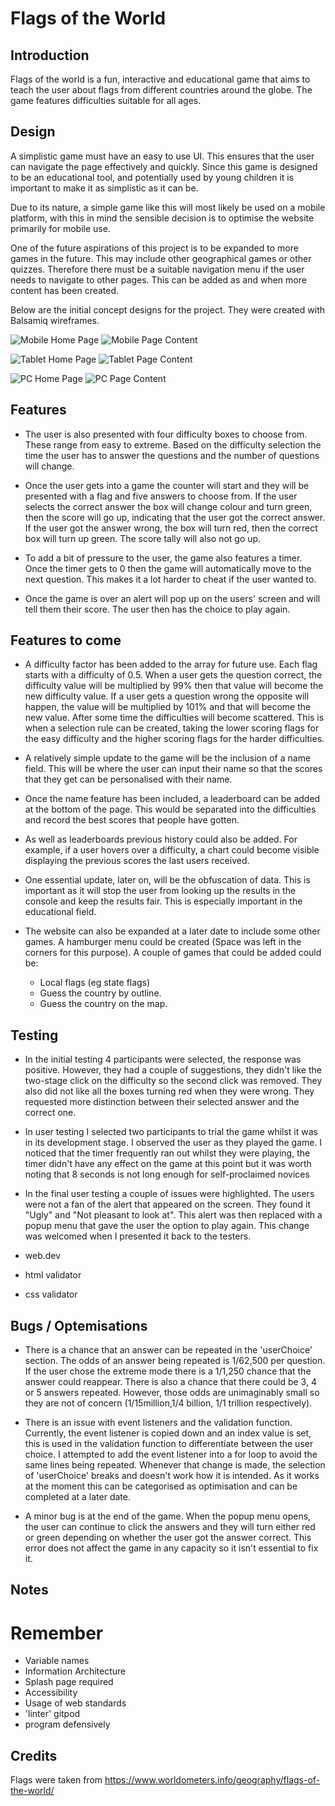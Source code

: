 # Flags of the World

## Introduction
Flags of the world is a fun, interactive and educational game that aims to teach the user about flags from different countries around the globe. The game features difficulties suitable for all ages.

## Design

A simplistic game must have an easy to use UI. This ensures that the user can navigate the page effectively and quickly. Since this game is designed to be an educational tool, and potentially used by young children it is important to make it as simplistic as it can be.

Due to its nature, a simple game like this will most likely be used on a mobile platform, with this in mind the sensible decision is to optimise the website primarily for mobile use.

One of the future aspirations of this project is to be expanded to more games in the future. This may include other geographical games or other quizzes. Therefore there must be a suitable navigation menu if the user needs to navigate to other pages. This can be added as and when more content has been created.

Below are the initial concept designs for the project. They were created with Balsamiq wireframes.

![Mobile Home Page](./assets/images/readme/mobile-homepage.JPG)
![Mobile Page Content](./assets/images/readme/mobile-flag-game.JPG)

![Tablet Home Page](./assets/images/readme/ipad-homepage.JPG)
![Tablet Page Content](./assets/images/readme/ipad-flag-game.JPG)

![PC Home Page](./assets/images/readme/desktop-homepage.JPG)
![PC Page Content](./assets/images/readme/desktop-flag-game.JPG)

## Features

* The user is also presented with four difficulty boxes to choose from. These range from easy to extreme. Based on the difficulty selection the time the user has to answer the questions and the number of questions will change.

* Once the user gets into a game the counter will start and they will be presented with a flag and five answers to choose from. If the user selects the correct answer the box will change colour and turn green, then the score will go up, indicating that the user got the correct answer. If the user got the answer wrong, the box will turn red, then the correct box will turn up green. The score tally will also not go up.

* To add a bit of pressure to the user, the game also features a timer. Once the timer gets to 0 then the game will automatically move to the next question. This makes it a lot harder to cheat if the user wanted to.

* Once the game is over an alert will pop up on the users' screen and will tell them their score. The user then has the choice to play again.

## Features to come

* A difficulty factor has been added to the array for future use. Each flag starts with a difficulty of 0.5. When a user gets the question correct, the difficulty value will be multiplied by 99% then that value will become the new difficulty value. If a user gets a question wrong the opposite will happen, the value will be multiplied by 101% and that will become the new value. After some time the difficulties will become scattered. This is when a selection rule can be created, taking the lower scoring flags for the easy difficulty and the higher scoring flags for the harder difficulties.

* A relatively simple update to the game will be the inclusion of a name field. This will be where the user can input their name so that the scores that they get can be personalised with their name.

* Once the name feature has been included, a leaderboard can be added at the bottom of the page. This would be separated into the difficulties and record the best scores that people have gotten.

* As well as leaderboards previous history could also be added. For example, if a user hovers over a difficulty, a chart could become visible displaying the previous scores the last users received.

* One essential update, later on, will be the obfuscation of data. This is important as it will stop the user from looking up the results in the console and keep the results fair. This is especially important in the educational field.

* The website can also be expanded at a later date to include some other games. A hamburger menu could be created (Space was left in the corners for this purpose). A couple of games that could be added could be:
    * Local flags (eg state flags)
    * Guess the country by outline.
    * Guess the country on the map.


## Testing

* In the initial testing 4 participants were selected, the response was positive. However, they had a couple of suggestions, they didn't like the two-stage click on the difficulty so the second click was removed. They also did not like all the boxes turning red when they were wrong. They requested more distinction between their selected answer and the correct one.

* In user testing I selected two participants to trial the game whilst it was in its development stage. I observed the user as they played the game. I noticed that the timer frequently ran out whilst they were playing, the timer didn't have any effect on the game at this point but it was worth noting that 8 seconds is not long enough for self-proclaimed novices

* In the final user testing a couple of issues were highlighted. The users were not a fan of the alert that appeared on the screen. They found it "Ugly" and "Not pleasant to look at". This alert was then replaced with a popup menu that gave the user the option to play again. This change was welcomed when I presented it back to the testers.

* web.dev
* html validator
* css validator


## Bugs / Optemisations

* There is a chance that an answer can be repeated in the 'userChoice' section. The odds of an answer being repeated is 1/62,500 per question. If the user chose the extreme mode there is a 1/1,250 chance that the answer could reappear. There is also a chance that there could be 3, 4 or 5 answers repeated. However, those odds are unimaginably small so they are not of concern (1/15million,1/4 billion, 1/1 trillion respectively).

* There is an issue with event listeners and the validation function. Currently, the event listener is copied down and an index value is set, this is used in the validation function to differentiate between the user choice. I attempted to add the event listener into a for loop to avoid the same lines being repeated. Whenever that change is made, the selection of 'userChoice' breaks and doesn't work how it is intended. As it works at the moment this can be categorised as optimisation and can be completed at a later date.

* A minor bug is at the end of the game. When the popup menu opens, the user can continue to click the answers and they will turn either red or green depending on whether the user got the answer correct. This error does not affect the game in any capacity so it isn't essential to fix it.


## Notes

# Remember
* Variable names
* Information Architecture
* Splash page required
* Accessibility
* Usage of web standards
* 'linter' gitpod
* program defensively

## Credits

Flags were taken from https://www.worldometers.info/geography/flags-of-the-world/